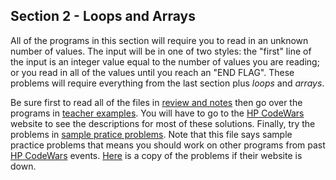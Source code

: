 ## Section 2 - Loops and Arrays
All of the programs in this section will require you to read in an unknown number of values. The input will be in one of two styles: the "first" line of the input is an integer value equal to the number of values you are reading; or you read in all of the values until you reach an "END FLAG". These problems will require everything from the last section plus _loops_ and _arrays_.

Be sure first to read all of the files in [review and notes](./review_and_notes/readme.md) then go over the programs in [teacher examples](./teacher_examples/readme.md). You will have to go to the [HP CodeWars](http://www.hpcodewars.org/) website to see the descriptions for most of these solutions. Finally, try the problems in [sample pratice problems](./sample_pratice_problems.md). Note that this file says sample practice problems that means you should work on other programs from past [HP CodeWars](http://www.hpcodewars.org/) events. [Here](./loops_and_arrays.pdf) is a copy of the problems if their website is down. 
